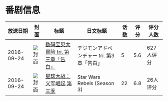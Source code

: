 # 番剧信息

|放送日期|封面|标题|日文标题|话数|评分|评分人数|
|---|---|---|---|---|---|---|
|2016-09-24|![封面](https://lain.bgm.tv/pic/cover/c/18/6d/165892_t078A.jpg)|[数码宝贝大冒险 tri. 第三章「告白」](https://bangumi.tv/subject/165892)|デジモンアドベンチャー tri. 第3章「告白」|5|5.6|627人评分|
|2016-09-24|![封面](https://lain.bgm.tv/pic/cover/c/a3/75/212924_GSeGB.jpg)|[星球大战：义军崛起 第三季](https://bangumi.tv/subject/212924)|Star Wars Rebels (Season 3)|22|6.8|26人评分|
